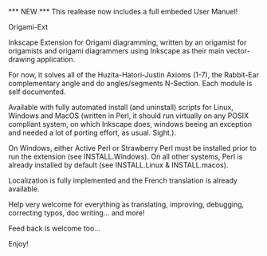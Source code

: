 *** NEW *** This realease now includes a full embeded User Manuel!

Origami-Ext

Inkscape Extension for Origami diagramming, written by an origamist for origamists and origami diagrammers using Inkscape
as their main vector-drawing application.

For now, it solves all of the Huzita-Hatori-Justin Axioms (1-7), the Rabbit-Ear complementary angle and
do angles/segments N-Section. Each module is self documented.

Available with fully automated install (and uninstall) scripts for Linux, Windows and MacOS  (written in Perl, it should
run virtually on any POSIX compliant system, on which Inkscape does, windows beeing an exception and needed a lot of
porting effort, as usual. Sight.).

On Windows, either Active Perl or Strawberry Perl must be installed prior to run the extension (see INSTALL.Windows).
On all other systems, Perl is already installed by default (see INSTALL.Linux & INSTALL.macos).

Localization is fully implemented and the French translation is already available.

Help very welcome for everything as translating, improving, debugging, correcting typos, doc writing... and more!

Feed back is welcome too...

Enjoy!

